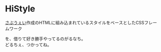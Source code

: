 # HiStyle
[さぶうぇい](https://twitter.com/HiSubway)作成のHTMLに組み込まれているスタイルをベースとしたCSSフレームワーク


を、借りて好き勝手やってるのがるなち。  
どるちぇ、つかってね。
